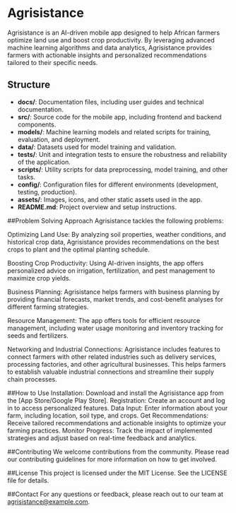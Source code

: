 # Agrisistance
Agrisistance is an AI-driven mobile app designed to help African farmers optimize land use and boost crop productivity. By leveraging advanced machine learning algorithms and data analytics, Agrisistance provides farmers with actionable insights and personalized recommendations tailored to their specific needs.

## Structure

- **docs/**: Documentation files, including user guides and technical documentation.
- **src/**: Source code for the mobile app, including frontend and backend components.
- **models/**: Machine learning models and related scripts for training, evaluation, and deployment.
- **data/**: Datasets used for model training and validation.
- **tests/**: Unit and integration tests to ensure the robustness and reliability of the application.
- **scripts/**: Utility scripts for data preprocessing, model training, and other tasks.
- **config/**: Configuration files for different environments (development, testing, production).
- **assets/**: Images, icons, and other static assets used in the app.
- **README.md**: Project overview and setup instructions.

##Problem Solving Approach
Agrisistance tackles the following problems:

Optimizing Land Use: By analyzing soil properties, weather conditions, and historical crop data, Agrisistance provides recommendations on the best crops to plant and the optimal planting schedule.

Boosting Crop Productivity: Using AI-driven insights, the app offers personalized advice on irrigation, fertilization, and pest management to maximize crop yields.

Business Planning: Agrisistance helps farmers with business planning by providing financial forecasts, market trends, and cost-benefit analyses for different farming strategies.

Resource Management: The app offers tools for efficient resource management, including water usage monitoring and inventory tracking for seeds and fertilizers.

Networking and Industrial Connections: Agrisistance includes features to connect farmers with other related industries such as delivery services, processing factories, and other agricultural businesses. This helps farmers to establish valuable industrial connections and streamline their supply chain processes.

##How to Use
Installation: Download and install the Agrisistance app from the [App Store/Google Play Store].
Registration: Create an account and log in to access personalized features.
Data Input: Enter information about your farm, including location, soil type, and crops.
Get Recommendations: Receive tailored recommendations and actionable insights to optimize your farming practices.
Monitor Progress: Track the impact of implemented strategies and adjust based on real-time feedback and analytics.

##Contributing
We welcome contributions from the community. Please read our contributing guidelines for more information on how to get involved.

##License
This project is licensed under the MIT License. See the LICENSE file for details.

##Contact
For any questions or feedback, please reach out to our team at agrisistance@example.com.
